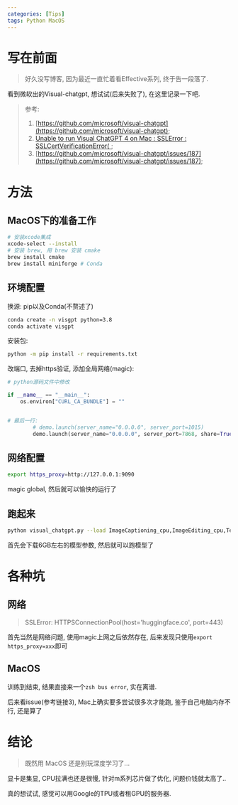 ```yaml
---
categories: [Tips]
tags: Python MacOS
---
```


# 写在前面

>   好久没写博客, 因为最近一直忙着看Effective系列, 终于告一段落了. 

看到微软出的Visual-chatgpt, 想试试(后来失败了), 在这里记录一下吧.



>   参考:
>
>   1.   [https://github.com/microsoft/visual-chatgpt](https://github.com/microsoft/visual-chatgpt);
>   2.   [Unable to run Visual ChatGPT 4 on Mac : SSLError : SSLCertVerificationError( ](https://github.com/microsoft/visual-chatgpt/issues/246);
>   3.   [https://github.com/microsoft/visual-chatgpt/issues/187](https://github.com/microsoft/visual-chatgpt/issues/187);





# 方法

## MacOS下的准备工作

```bash
# 安装xcode集成
xcode-select --install
# 安装 brew, 用 brew 安装 cmake
brew install cmake
brew install miniforge # Conda
```



## 环境配置

换源: pip以及Conda(不赘述了)

```bash
conda create -n visgpt python=3.8
conda activate visgpt
```

安装包:

```bash
python -m pip install -r requirements.txt
```

改端口, 去掉https验证, 添加全局网络(magic):

```python
# python源码文件中修改

if __name__ == "__main__":
    os.environ["CURL_CA_BUNDLE"] = ""


# 最后一行: 
        # demo.launch(server_name="0.0.0.0", server_port=1015)
        demo.launch(server_name="0.0.0.0", server_port=7868, share=True)

```



## 网络配置

```bash
export https_proxy=http://127.0.0.1:9090
```

magic global, 然后就可以愉快的运行了



## 跑起来

```bash
python visual_chatgpt.py --load ImageCaptioning_cpu,ImageEditing_cpu,Text2Image_cpu
```

首先会下载6GB左右的模型参数, 然后就可以跑模型了

# 各种坑

## 网络

>   SSLError: HTTPSConnectionPool(host='huggingface.co', port=443)

首先当然是网络问题, 使用magic上网之后依然存在, 后来发现只使用`export https_proxy=xxx`即可

## MacOS

训练到结束, 结果直接来一个`zsh bus error`, 实在离谱. 

后来看issue(参考链接3), Mac上确实要多尝试很多次才能跑, 鉴于自己电脑内存不行, 还是算了

# 结论

>   既然用 MacOS 还是别玩深度学习了...

显卡是集显, CPU拉满也还是很慢, 针对m系列芯片做了优化, 问题价钱就太高了..

真的想试试, 感觉可以用Google的TPU或者租GPU的服务器.
